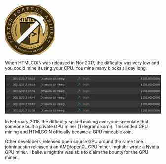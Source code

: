 ![HTMLCOIN mining](./images/htmlcoin-mining.jpg)

When HTMLCOIN was released in Nov 2017, the difficulty was very low and you could mine it using your CPU. You mine many blocks all day long.

![HTMLCOIN CPU](./images/htmlcoin-cpu.jpg)

In February 2018, the difficulty spiked making everyone speculate that someone built a private GPU miner (Telegram: korni). This ended CPU mining and HTMLCOIN officially became a GPU mineable coin.

Other developers, released open source GPU around the same time. johninaustin released a an AMD/openCL GPU miner. mghtthr wrote a Nvidia GPU miner. I believe mghtthr was able to claim the bounty for the GPU miner.
